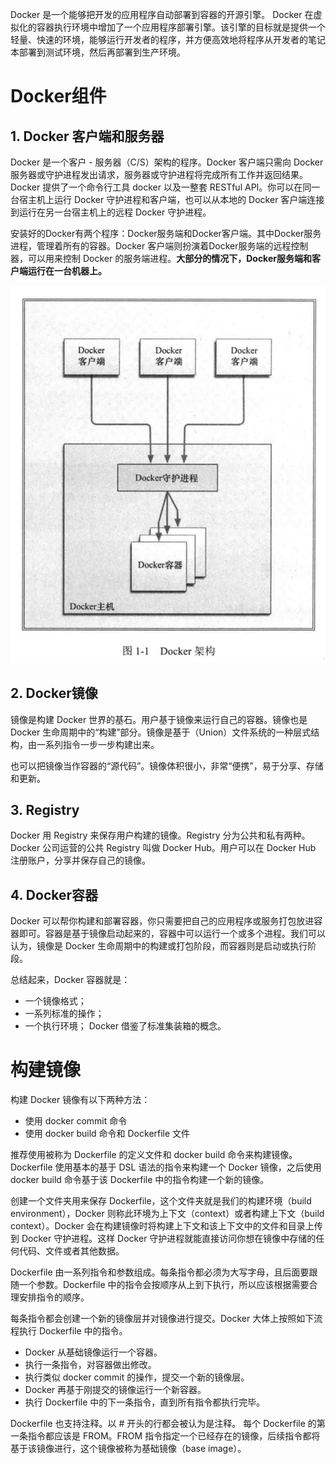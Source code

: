 Docker 是一个能够把开发的应用程序自动部署到容器的开源引擎。
Docker 在虚拟化的容器执行环境中增加了一个应用程序部署引擎。该引擎的目标就是提供一个轻量、快速的环境，能够运行开发者的程序，并方便高效地将程序从开发者的笔记本部署到测试环境，然后再部署到生产环境。

# Docker组件

## 1. Docker 客户端和服务器

Docker 是一个客户 - 服务器（C/S）架构的程序。Docker 客户端只需向 Docker 服务器或守护进程发出请求，服务器或守护进程将完成所有工作并返回结果。Docker 提供了一个命令行工具 docker 以及一整套 RESTful API。你可以在同一台宿主机上运行 Docker 守护进程和客户端，也可以从本地的 Docker 客户端连接到运行在另一台宿主机上的远程 Docker 守护进程。



安装好的Docker有两个程序：Docker服务端和Docker客户端。其中Docker服务进程，管理着所有的容器。Docker 客户端则扮演着Docker服务端的远程控制器，可以用来控制 Docker 的服务端进程。**大部分的情况下，Docker服务端和客户端运行在一台机器上。**



![image-20190929143234499](assets/image-20190929143234499.png)


## 2. Docker镜像

镜像是构建 Docker 世界的基石。用户基于镜像来运行自己的容器。镜像也是 Docker 生命周期中的“构建”部分。镜像是基于（Union）文件系统的一种层式结构，由一系列指令一步一步构建出来。

也可以把镜像当作容器的“源代码”。镜像体积很小，非常“便携”，易于分享、存储和更新。


## 3. Registry

Docker 用 Registry 来保存用户构建的镜像。Registry 分为公共和私有两种。Docker 公司运营的公共 Registry 叫做 Docker Hub。用户可以在 Docker Hub 注册账户，分享并保存自己的镜像。


## 4. Docker容器

Docker 可以帮你构建和部署容器，你只需要把自己的应用程序或服务打包放进容器即可。容器是基于镜像启动起来的，容器中可以运行一个或多个进程。我们可以认为，镜像是 Docker 生命周期中的构建或打包阶段，而容器则是启动或执行阶段。

总结起来，Docker 容器就是：
* 一个镜像格式；
* 一系列标准的操作；
* 一个执行环境；
Docker 借鉴了标准集装箱的概念。

# 构建镜像

构建 Docker 镜像有以下两种方法：

* 使用 docker commit 命令
* 使用 docker build 命令和 Dockerfile 文件

推荐使用被称为 Dockerfile 的定义文件和 docker build 命令来构建镜像。Dockerfile 使用基本的基于 DSL 语法的指令来构建一个 Docker 镜像，之后使用 docker build 命令基于该 Dockerfile 中的指令构建一个新的镜像。

创建一个文件夹用来保存 Dockerfile，这个文件夹就是我们的构建环境（build environment），Docker 则称此环境为上下文（context）或者构建上下文（build context）。Docker 会在构建镜像时将构建上下文和该上下文中的文件和目录上传到 Docker 守护进程。这样 Docker 守护进程就能直接访问你想在镜像中存储的任何代码、文件或者其他数据。

Dockerfile 由一系列指令和参数组成。每条指令都必须为大写字母，且后面要跟随一个参数。Dockerfile 中的指令会按顺序从上到下执行，所以应该根据需要合理安排指令的顺序。

每条指令都会创建一个新的镜像层并对镜像进行提交。Docker 大体上按照如下流程执行 Dockerfile 中的指令。
* Docker 从基础镜像运行一个容器。
* 执行一条指令，对容器做出修改。
* 执行类似 docker commit 的操作，提交一个新的镜像层。
* Docker 再基于刚提交的镜像运行一个新容器。
* 执行 Dockerfile 中的下一条指令，直到所有指令都执行完毕。

Dockerfile 也支持注释。以 # 开头的行都会被认为是注释。
每个 Dockerfile 的第一条指令都应该是 FROM。FROM 指令指定一个已经存在的镜像，后续指令都将基于该镜像进行，这个镜像被称为基础镜像（base image）。


